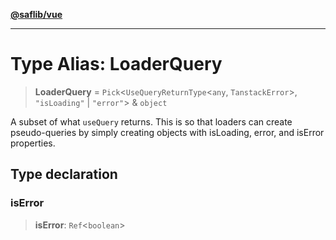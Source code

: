 [**@saflib/vue**](../../../index.md)

***

# Type Alias: LoaderQuery

> **LoaderQuery** = `Pick`\<`UseQueryReturnType`\<`any`, `TanstackError`\>, `"isLoading"` \| `"error"`\> & `object`

A subset of what `useQuery` returns. This is so that loaders can create pseudo-queries by simply creating objects with isLoading, error, and isError properties.

## Type declaration

### isError

> **isError**: `Ref`\<`boolean`\>
